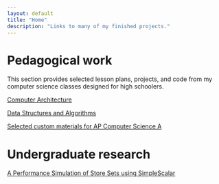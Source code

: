 ```yaml
---
layout: default
title: "Home"
description: "Links to many of my finished projects."
---
```

# Pedagogical work
This section provides selected lesson plans, projects, and code from my computer science classes designed for high schoolers.

[Computer Architecture](thomaspratt.github.io)

[Data Structures and Algorithms](thomaspratt.github.io)

[Selected custom materials for AP Computer Science A](thomaspratt.github.io)

# Undergraduate research
[A Performance Simulation of Store Sets using SimpleScalar](assets/cs550-paper.pdf)
